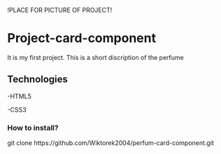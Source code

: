 !PLACE FOR PICTURE OF PROJECT!
<h1>Project-card-component</h1>
<p>It is my first project. This is a short discription of the perfume </p>
<h2>Technologies</h2>
<p>-HTML5</p>
<p>-CSS3</p>
<h3>How to install?</h3>
git clone https://github.com/Wiktorek2004/perfum-card-component.git

